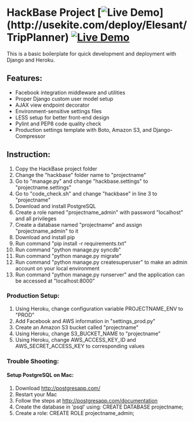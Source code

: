 # HackBase Project [![Live Demo](http://usekite.com/live-demo-button.png?)](http://usekite.com/deploy/Elesant/TripPlanner) [![Live Demo](https://usekite.com/live-demo-button.png)](https://localhost/deploy)

This is a basic boilerplate for quick development and deployment with Django and Heroku.

## Features:

* Facebook integration middleware and utilities
* Proper Django custom user model setup
* AJAX view endpoint decorator
* Environment-sensitive settings files
* LESS setup for better front-end design
* Pylint and PEP8 code quality check
* Production settings template with Boto, Amazon S3, and Django-Compressor

## Instruction:

1. Copy the HackBase project folder
2. Change the "hackbase" folder name to "projectname"
3. Go to "manage.py" and change "hackbase.settings" to "projectname.settings"
4. Go to "code_check.sh" and change "hackbase" in line 3 to "projectname"
5. Download and install PostgreSQL
6. Create a role named "projectname_admin" with password "localhost" and all privileges
7. Create a database named "projectname" and assign "projectname_admin" to it
8. Download and install pip
9. Run command "pip install -r requirements.txt"
10. Run command "python manage.py syncdb"
11. Run command "python manage.py migrate"
12. Run command "python manage.py createsuperuser" to make an admin account on your local environment
13. Run command "python manage.py runserver" and the application can be accessed at "localhost:8000"

### Production Setup:

1. Using Heroku, change configuration variable PROJECTNAME_ENV to "PROD"
2. Add Facebook and AWS information in "settings_prod.py"
3. Create an Amazon S3 bucket called "projectname"
4. Using Heroku, change S3_BUCKET_NAME to "projectname"
5. Using Heroku, change AWS_ACCESS_KEY_ID and AWS_SECRET_ACCESS_KEY to corresponding values

### Trouble Shooting:

#### Setup PostgreSQL on Mac:

1. Download http://postgresapp.com/
2. Restart your Mac
3. Follow the steps at http://postgresapp.com/documentation
4. Create the database in 'psql' using: CREATE DATABASE projectname;
5.  Create a role: CREATE ROLE projectname_admin;
